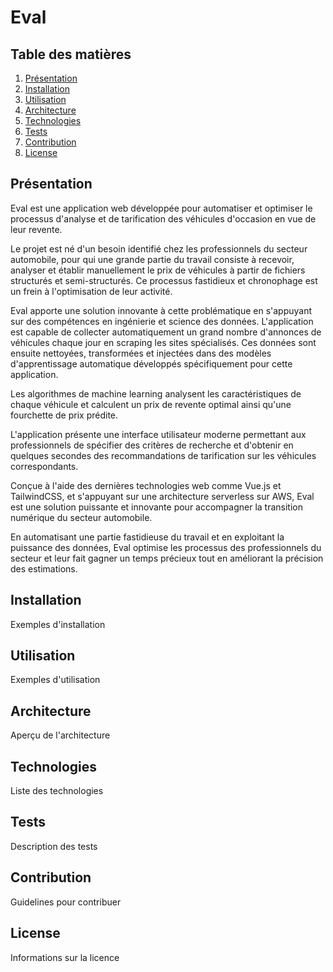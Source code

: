 # Eval

## Table des matières

1. [Présentation](#présentation)
2. [Installation](#installation)
3. [Utilisation](#utilisation)
4. [Architecture](#architecture)
5. [Technologies](#technologies)
6. [Tests](#tests) 
7. [Contribution](#contribution)
8. [License](#license)

## Présentation

Eval est une application web développée pour automatiser et optimiser le processus d'analyse et de tarification des véhicules d'occasion en vue de leur revente. 

Le projet est né d'un besoin identifié chez les professionnels du secteur automobile, pour qui une grande partie du travail consiste à recevoir, analyser et établir manuellement le prix de véhicules à partir de fichiers structurés et semi-structurés. Ce processus fastidieux et chronophage est un frein à l'optimisation de leur activité.

Eval apporte une solution innovante à cette problématique en s'appuyant sur des compétences en ingénierie et science des données. L'application est capable de collecter automatiquement un grand nombre d'annonces de véhicules chaque jour en scraping les sites spécialisés. Ces données sont ensuite nettoyées, transformées et injectées dans des modèles d'apprentissage automatique développés spécifiquement pour cette application.

Les algorithmes de machine learning analysent les caractéristiques de chaque véhicule et calculent un prix de revente optimal ainsi qu'une fourchette de prix prédite.

L'application présente une interface utilisateur moderne permettant aux professionnels de spécifier des critères de recherche et d'obtenir en quelques secondes des recommandations de tarification sur les véhicules correspondants.

Conçue à l'aide des dernières technologies web comme Vue.js et TailwindCSS, et s'appuyant sur une architecture serverless sur AWS, Eval est une solution puissante et innovante pour accompagner la transition numérique du secteur automobile.

En automatisant une partie fastidieuse du travail et en exploitant la puissance des données, Eval optimise les processus des professionnels du secteur et leur fait gagner un temps précieux tout en améliorant la précision des estimations.

## Installation

Exemples d'installation 

## Utilisation

Exemples d'utilisation

## Architecture 

Aperçu de l'architecture

## Technologies

Liste des technologies

## Tests

Description des tests

## Contribution 

Guidelines pour contribuer

## License

Informations sur la licence
